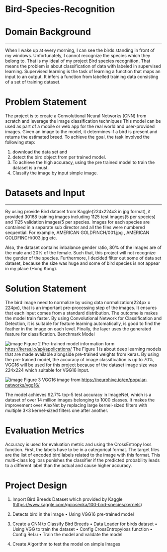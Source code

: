 # Bird-Species-Recognition

# Domain Background
___
When I wake up at every morning, I can see the birds standing in front of my windows. Unfortunately, I cannot recognize the species which they belong to. That is my ideal of my project Bird species recognition.  That means the problem is about classification of data with labeled in supervised learning. Supervised learning is the task of learning a function that maps an input to an output. It infers a function from labelled training data consisting of a set of training dataset.


# Problem Statement
The project is to create a Convolutional Neural Networks (CNN) from scratch and leverage the image classification techniques This model can be used as part of a mobile or web app for the real world and user-provided images. Given an image to the model, it determines if a bird is present and returns the estimated breed. To achieve the goal,  the task involved the following step:
1)	download the data set and 
2)	detect the bird object from per trained model.
3)	 To achieve the high accuracy, using the pre trained model to train the dataset is a must.
4)	Classify the image by input simple image.


# Datasets and Input
___
By using provide Bird dataset from Kaggle(224x224x3 in jpg format), it provided 30168 training images including 1125 test images(5 per species) and 1125 validation images(5 per species. Images for each species are contained in a separate sub director and all the files were numbered sequential. For example, AMERICAN GOLDFINCH/001.jpg , AMERICAN GOLDFINCH/003.jpg etc.
 

 Also, the dataset contains imbalance gender ratio, 80% of the images are of the male and 20% of the female. Such that, this project will not recognize the gender of the species.
Furthermore, I decided filter out some of data set dataset, because the size was huge and some of bird species is not appear in my place (Hong Kong). 


# Solution Statement
The bird image need to normalize by using data normalization(224px x 224px), that is an important pre-processing step of the images. It ensures that each input comes from a standard distribution. The outcome is makes the model train faster. By using Convolutional Network for Classification and Detection, it is suitable for feature learning automatically, is good to find the feather in the image on each level. Finally, the layer uses the generated feature for classification.
Benchmark Model
 
![image](https://neurohive.io/en/popular-networks/vgg16/)
Figure 2 Pre-trained model information form https://keras.io/api/applications/
The Figure 1 is about deep learning models that are made available alongside pre-trained weights from keras. By using the pre-trained model, the accuracy of image classification is up to 70%, VGG16 will be used for this project because of the dataset image size was 224x224 which suitable for VGG16 input.


![image](https://neurohive.io/wp-content/uploads/2018/11/vgg16-1-e1542731207177.png)
Figure 3 VGG16 image from https://neurohive.io/en/popular-networks/vgg16/

The model achieves 92.7% top-5 test accuracy in ImageNet, which is a dataset of over 14 million images belonging to 1000 classes. It makes the improvement over AlexNet by replacing large kernel-sized filters with multiple 3×3 kernel-sized filters one after another.


# Evaluation Metrics

Accuracy is used for evaluation metric and using the CrossEntropy loss function. First, the labels have to be in a categorical format. The target files are the list of encoded bird labels related to the image with this format. This multi-class log loss punishes the classifier if the predicted probability leads to a different label than the actual and cause higher accuracy.



# Project Design

1.	Import Bird Breeds Dataset which provided by Kaggle (https://www.kaggle.com/gpiosenka/100-bird-species/kernels)

2.	Detects bird in the image
•	Using VGG16 pre-trained model 

3.	Create a CNN to Classify Bird Breeds
•	Data Loader for birds dataset
•	Using VGG to train the dataset
•	Config CrossEntropyloss function
•	Config ReLu
•	Train the model and validate the model

4.	Create Algorithm to test the model on simple Images
